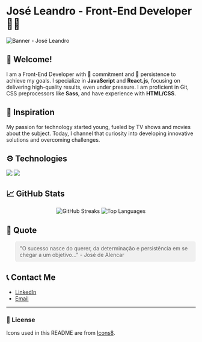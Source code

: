# José Leandro - Front-End Developer 👨‍💻

![Banner - José Leandro](https://github.com/Jose-leandro/Jose-leandro/assets/104599482/d7a5cf15-8b94-4af3-94dc-e258e442905c)

## 👋 Welcome!

I am a Front-End Developer with 💪 commitment and 🧠 persistence to achieve my goals. I specialize in **JavaScript** and **React.js**, focusing on delivering high-quality results, even under pressure. I am proficient in Git, CSS preprocessors like **Sass**, and have experience with **HTML/CSS**.

## 🌱 Inspiration

My passion for technology started young, fueled by TV shows and movies about the subject. Today, I channel that curiosity into developing innovative solutions and overcoming challenges.

## ⚙️ Technologies

<p align="left">
  <img src="https://img.shields.io/badge/-JavaScript-F7DF1E?style=flat&logo=JavaScript&logoColor=black" />
  <img src="https://img.shields.io/badge/-React-61DAFB?style=flat&logo=React&logoColor=white" />
  <!-- Add more badges/icons -->
</p>

## 📈 GitHub Stats

<div align="center">
  <img src="https://github-readme-streak-stats.herokuapp.com/?user=Jose-leandro&theme=tokyonight" alt="GitHub Streaks" />
  <img src="https://github-readme-stats.vercel.app/api/top-langs/?username=Jose-leandro&layout=donut&theme=tokyonight" alt="Top Languages" />
</div>

## 💬 Quote

<blockquote style="background-color:#f0f0f0; padding:10px; border-radius:5px;">
"O sucesso nasce do querer, da determinação e persistência em se chegar a um objetivo..." - José de Alencar
</blockquote>

## 📞 Contact Me

- [LinkedIn](https://www.linkedin.com/in/jos%C3%A9-leandro-do-nascimento/)
- [Email](mailto:joseleandrodesenvolvedorweb@gmail.com)

---

### 📝 License

Icons used in this README are from [Icons8](https://icons8.com).


